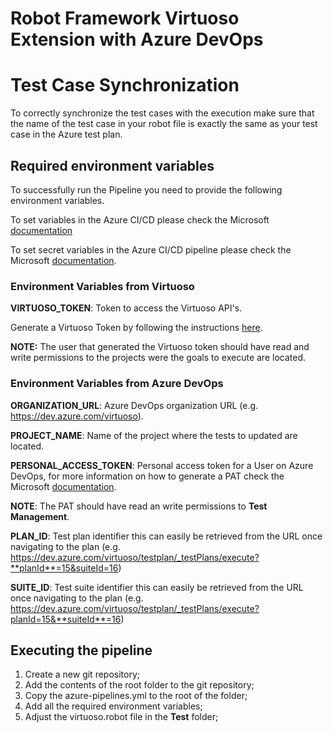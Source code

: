 # Robot Framework Virtuoso Extension with Azure DevOps


# Test Case Synchronization

To correctly synchronize the test cases with the execution make sure that the name of the test case in your robot file is exactly the same as your test case in the Azure test plan.



## Required environment variables

To successfully run the Pipeline you need to provide the following environment variables.

To set variables in the Azure CI/CD please check the Microsoft [documentation](https://learn.microsoft.com/en-us/azure/devops/pipelines/process/variables?view=azure-devops&tabs=yaml%2Cbatch)

To set secret variables in the Azure CI/CD pipeline please check the Microsoft [documentation](https://learn.microsoft.com/en-us/azure/devops/pipelines/process/set-secret-variables?view=azure-devops&tabs=yaml%2Cbash).

### Environment Variables from Virtuoso

**VIRTUOSO_TOKEN**: Token to access the Virtuoso API's.

Generate a Virtuoso Token by following the instructions [here](https://docs.virtuoso.qa/guide/advanced-topics/virtuoso-api.html#creating-an-api-access-token).

**NOTE:** The user that generated the Virtuoso token should have read and write permissions to the projects were the goals to execute are located.

### Environment Variables from Azure DevOps

**ORGANIZATION_URL**: Azure DevOps organization URL (e.g. https://dev.azure.com/virtuoso).


**PROJECT_NAME**: Name of the project where the tests to updated are located.


**PERSONAL_ACCESS_TOKEN**: Personal access token for a User on Azure DevOps, for more information on how to generate a PAT check the Microsoft [documentation](https://learn.microsoft.com/en-us/azure/devops/organizations/accounts/use-personal-access-tokens-to-authenticate?view=azure-devops&tabs=Windows).

**NOTE**: The PAT should have read an write permissions to **Test Management**.

**PLAN_ID**: Test plan identifier this can easily be retrieved from the URL once navigating to the plan (e.g. https://dev.azure.com/virtuoso/testplan/_testPlans/execute?**planId**=15&suiteId=16)

**SUITE_ID**: Test suite identifier this can easily be retrieved from the URL once navigating to the plan (e.g. https://dev.azure.com/virtuoso/testplan/_testPlans/execute?planId=15&**suiteId**=16)


## Executing the pipeline

1. Create a new git repository;
2. Add the contents of the root folder to the git repository;
3. Copy the azure-pipelines.yml to the root of the folder;
4. Add all the required environment variables;
5. Adjust the virtuoso.robot file in the **Test** folder;

